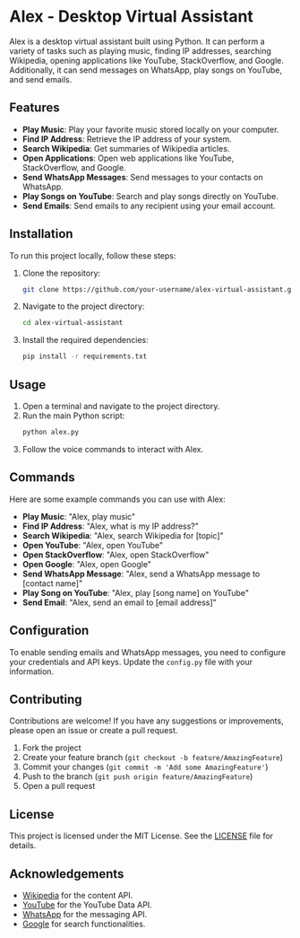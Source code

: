 # Alex - Desktop Virtual Assistant

Alex is a desktop virtual assistant built using Python. It can perform a variety of tasks such as playing music, finding IP addresses, searching Wikipedia, opening applications like YouTube, StackOverflow, and Google. Additionally, it can send messages on WhatsApp, play songs on YouTube, and send emails.

## Features

- **Play Music**: Play your favorite music stored locally on your computer.
- **Find IP Address**: Retrieve the IP address of your system.
- **Search Wikipedia**: Get summaries of Wikipedia articles.
- **Open Applications**: Open web applications like YouTube, StackOverflow, and Google.
- **Send WhatsApp Messages**: Send messages to your contacts on WhatsApp.
- **Play Songs on YouTube**: Search and play songs directly on YouTube.
- **Send Emails**: Send emails to any recipient using your email account.

## Installation

To run this project locally, follow these steps:

1. Clone the repository:
    ```sh
    git clone https://github.com/your-username/alex-virtual-assistant.git
    ```
2. Navigate to the project directory:
    ```sh
    cd alex-virtual-assistant
    ```
3. Install the required dependencies:
    ```sh
    pip install -r requirements.txt
    ```

## Usage

1. Open a terminal and navigate to the project directory.
2. Run the main Python script:
    ```sh
    python alex.py
    ```
3. Follow the voice commands to interact with Alex.

## Commands

Here are some example commands you can use with Alex:

- **Play Music**: "Alex, play music"
- **Find IP Address**: "Alex, what is my IP address?"
- **Search Wikipedia**: "Alex, search Wikipedia for [topic]"
- **Open YouTube**: "Alex, open YouTube"
- **Open StackOverflow**: "Alex, open StackOverflow"
- **Open Google**: "Alex, open Google"
- **Send WhatsApp Message**: "Alex, send a WhatsApp message to [contact name]"
- **Play Song on YouTube**: "Alex, play [song name] on YouTube"
- **Send Email**: "Alex, send an email to [email address]"

## Configuration

To enable sending emails and WhatsApp messages, you need to configure your credentials and API keys. Update the `config.py` file with your information.

## Contributing

Contributions are welcome! If you have any suggestions or improvements, please open an issue or create a pull request.

1. Fork the project
2. Create your feature branch (`git checkout -b feature/AmazingFeature`)
3. Commit your changes (`git commit -m 'Add some AmazingFeature'`)
4. Push to the branch (`git push origin feature/AmazingFeature`)
5. Open a pull request

## License

This project is licensed under the MIT License. See the [LICENSE](LICENSE) file for details.

## Acknowledgements

- [Wikipedia](https://www.wikipedia.org/) for the content API.
- [YouTube](https://www.youtube.com/) for the YouTube Data API.
- [WhatsApp](https://www.whatsapp.com/) for the messaging API.
- [Google](https://www.google.com/) for search functionalities.
